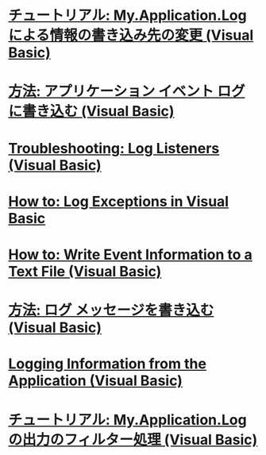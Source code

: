 # [チュートリアル: My.Application.Log による情報の書き込み先の変更 (Visual Basic)](walkthrough-changing-where-my-application-log-writes-information.md)
# [方法: アプリケーション イベント ログに書き込む (Visual Basic)](how-to-write-to-an-application-event-log.md)
# [Troubleshooting: Log Listeners (Visual Basic)](troubleshooting-log-listeners.md)
# [How to: Log Exceptions in Visual Basic](how-to-log-exceptions.md)
# [How to: Write Event Information to a Text File (Visual Basic)](how-to-write-event-information-to-a-text-file.md)
# [方法: ログ メッセージを書き込む (Visual Basic)](how-to-write-log-messages.md)
# [Logging Information from the Application (Visual Basic)](logging-information-from-the-application.md)
# [チュートリアル: My.Application.Log の出力のフィルター処理 (Visual Basic)](walkthrough-filtering-my-application-log-output.md)
